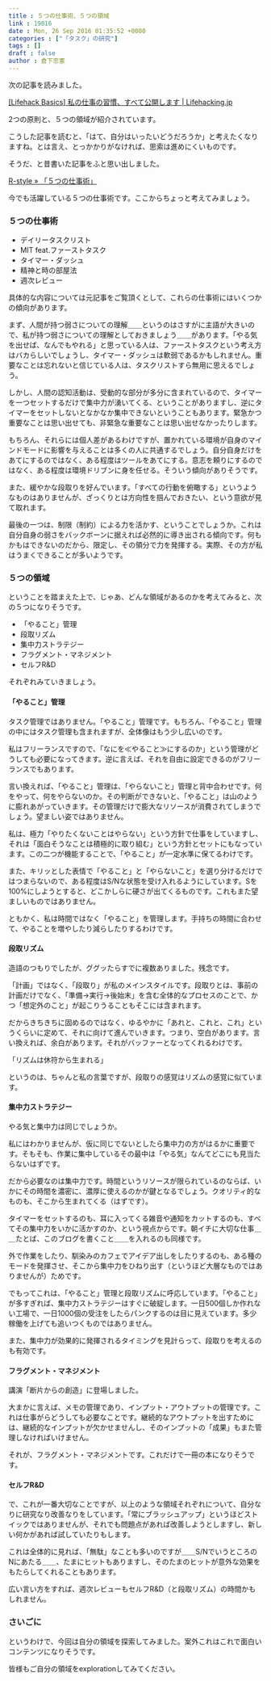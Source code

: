 ```yaml
---
title : ５つの仕事術、５つの領域
link : 19016
date : Mon, 26 Sep 2016 01:35:52 +0000
categories : ["「タスク」の研究"]
tags : []
draft : false
author : 倉下忠憲
---
```


次の記事を読みました。

<a href="http://lifehacking.jp/2016/09/lifehack-basics/">[Lifehack Basics] 私の仕事の習慣、すべて公開します | Lifehacking.jp</a>

2つの原則と、５つの領域が紹介されています。

こうした記事を読むと、「はて、自分はいったいどうだろうか」と考えたくなりますね。とは言え、とっかかりがなければ、思索は進めにくいものです。

そうだ、と昔書いた記事をふと思い出しました。

<a href="https://rashita.net/blog/?p=9193">R-style » 「５つの仕事術」</a>

今でも活躍している５つの仕事術です。ここからちょっと考えてみましょう。

<h3>５つの仕事術</h3>

<ul>
<li>デイリータスクリスト</li>
<li>MIT feat.ファーストタスク</li>
<li>タイマー・ダッシュ</li>
<li>精神と時の部屋法</li>
<li>週次レビュー</li>
</ul>

具体的な内容については元記事をご覧頂くとして、これらの仕事術にはいくつかの傾向があります。

まず、人間が持つ弱さについての理解＿＿というのはさすがに主語が大きいので、私が持つ弱さについての理解としておきましょう＿＿があります。「やる気を出せば、なんでもやれる」と思っている人は、ファーストタスクという考え方はバカらしいでしょうし、タイマー・ダッシュは軟弱であるかもしれません。重要なことは忘れないと信じている人は、タスクリストすら無用に思えるでしょう。

しかし、人間の認知活動は、受動的な部分が多分に含まれているので、タイマーを一つセットするだけで集中力が湧いてくる、ということがありますし、逆にタイマーをセットしないとなかなか集中できないということもあります。緊急かつ重要なことは思い出せても、非緊急な重要なことは思い出せなかったりします。

もちろん、それらには個人差があるわけですが、置かれている環境が自身のマインドモードに影響を与えることは多くの人に共通するでしょう。自分自身だけをあてにするのではなく、ある程度はツールをあてにする。意志を頼りにするのではなく、ある程度は環境ドリブンに身を任せる。そういう傾向がありそうです。

また、緩やかな段取りを好んでいます。「すべての行動を俯瞰する」というようなものはありませんが、ざっくりとは方向性を掴んでおきたい、という意欲が見て取れます。

最後の一つは、制限（制約）による力を活かす、ということでしょうか。これは自分自身の弱さをバックボーンに据えれば必然的に導き出される傾向です。何もかもはできないのだから、限定し、その領分で力を発揮する。実際、その方が私はうまくできることが多いようです。

<h3>５つの領域</h3>

ということを踏まえた上で、じゃあ、どんな領域があるのかを考えてみると、次の５つになりそうです。

<ul>
<li>「やること」管理</li>
<li>段取リズム</li>
<li>集中力ストラテジー</li>
<li>フラグメント・マネジメント</li>
<li>セルフR&D</li>
</ul>

それぞれみていきましょう。

<H4>「やること」管理</H4>

タスク管理ではありません。「やること」管理です。もちろん、「やること」管理の中にはタスク管理も含まれますが、全体像はもう少し広いのです。

私はフリーランスですので、「なにを≪やること≫にするのか」という管理がどうしても必要になってきます。逆に言えば、それを自由に設定できるのがフリーランスでもあります。

言い換えれば、「やること」管理は、「やらないこと」管理と背中合わせです。何をやって、何をやらないのか。その判断ができないと、「やること」は山のように膨れあがっていきます。その管理だけで膨大なリソースが消費されてしまうでしょう。望ましい姿ではありません。

私は、極力「やりたくないことはやらない」という方針で仕事をしていますし、それは「面白そうなことは積極的に取り組む」という方針とセットにもなっています。この二つが機能することで、「やること」が一定水準に保てるわけです。

また、キリッとした表情で「やること」と「やらないこと」を選り分けるだけではつまらないので、ある程度はS/Nな状態を受け入れるようにしています。Sを100%にしようとすると、どこかしらに硬さが出てくるものです。これもまた望ましいものではありません。

ともかく、私は時間ではなく「やること」を管理します。手持ちの時間に合わせて、やることを増やしたり減らしたりするわけです。

<H4>段取リズム</H4>

造語のつもりでしたが、ググッたらすでに複数ありました。残念です。

「計画」ではなく、「段取り」が私のメインスタイルです。段取りとは、事前の計画だけでなく、「準備→実行→後始末」を含む全体的なプロセスのことで、かつ「想定外のこと」が起こりうることもそこには含まれます。

だからきちきちに固めるのではなく、ゆるやかに「あれと、これと、これ」というくらいに定めて、それに向けて進んでいきます。つまり、空白があります。言い換えれば、余白があります。それがバッファーとなってくれるわけです。

「リズムは休符から生まれる」

というのは、ちゃんと私の言葉ですが、段取りの感覚はリズムの感覚に似ています。

<H4>集中力ストラテジー</H4>

やる気と集中力は同じでしょうか。

私にはわかりませんが、仮に同じでないとしたら集中力の方がはるかに重要です。そもそも、作業に集中しているその最中は「やる気」なんてどこにも見当たらないはずです。

だから必要なのは集中力です。時間というリソースが限られているのならば、いかにその時間を濃密に、濃厚に使えるのかが鍵となるでしょう。クオリティ的なものも、そこから生まれてくる（はずです）。

タイマーをセットするのも、耳に入ってくる雑音や通知をカットするのも、すべてその集中力をいかに活かすのか、という視点からです。朝イチに大切な仕事＿＿たとば、このブログを書くこと＿＿を入れるのも同様です。

外で作業をしたり、馴染みのカフェでアイデア出しをしたりするのも、ある種のモードを発揮させ、そこから集中力をひねり出す（というほど大層なものではありませんが）ためです。

でもってこれは、「やること」管理と段取リズムに呼応しています。「やること」が多すぎれば、集中力ストラテジーはすぐに破綻します。一日500個しか作れない工場で、一日1000個の受注をしたらパンクするのは目に見えています。多少稼働を上げても追いつくものではありません。

また、集中力が効果的に発揮されるタイミングを見計らって、段取りを考えるのも有効です。

<H4>フラグメント・マネジメント</H4>

講演「断片からの創造」に登場しました。

大まかに言えば、メモの管理であり、インプット・アウトプットの管理です。これは仕事がらどうしても必要なことです。継続的なアウトプットを出すためには、継続的なインプットが欠かせませんし、そのインプットの「成果」もまた管理しなければいけません。

それが、フラグメント・マネジメントです。これだけで一冊の本になりそうです。

<H4>セルフR&D</H4>

で、これが一番大切なことですが、以上のような領域それぞれについて、自分なりに研究なり改善なりをしています。「常にブラッシュアップ」というほどストイックではありませんが、それでも問題点があれば改善しようとしますし、新しい何かがあれば試していたりもします。

これは全体的に見れば、「無駄」なことも多いのですが＿＿S/NでいうところのNにあたる＿＿、たまにヒットもありますし、そのたまのヒットが意外な効果をもたらしてくれることもあります。

広い言い方をすれば、週次レビューもセルフR&D（と段取リズム）の時間かもしれません。

<h3>さいごに</h3>

というわけで、今回は自分の領域を探索してみました。案外これはこれで面白いコンテンツになりそうです。

皆様もご自分の領域をexplorationしてみてください。


